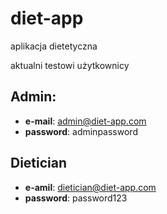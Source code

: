 # diet-app

aplikacja dietetyczna

aktualni testowi użytkownicy

## Admin:
- **e-mail**: admin@diet-app.com
- **password**: adminpassword

## Dietician
- **e-amil**: dietician@diet-app.com
- **password**: password123
